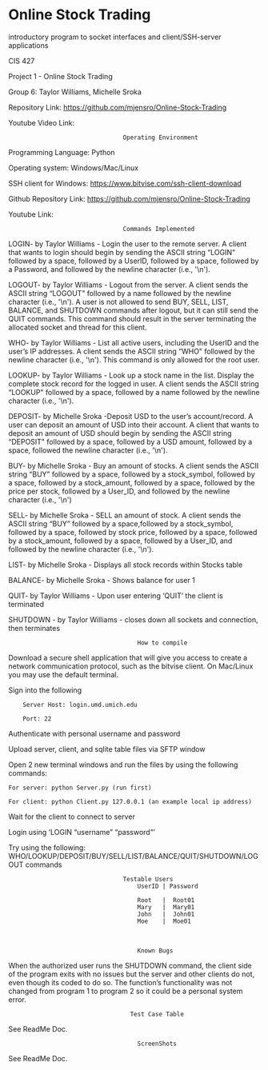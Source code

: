 # Online Stock Trading
 introductory program to socket interfaces and client/SSH-server applications

CIS 427

Project 1 - Online Stock Trading

Group 6: Taylor Williams, Michelle Sroka


Repository Link: https://github.com/mjensro/Online-Stock-Trading

Youtube Video Link:


                                    Operating Environment
Programming Language: Python

Operating system: Windows/Mac/Linux

SSH client for Windows: https://www.bitvise.com/ssh-client-download

Github Repository Link: https://github.com/mjensro/Online-Stock-Trading

Youtube Link:



                                    Commands Implemented

LOGIN- by Taylor Williams - Login the user to the remote server. A client that wants to login should begin by sending the ASCII string “LOGIN" followed by a space, followed by a UserID, followed by a space, followed by a Password, and followed by the newline character (i.e., '\n').


LOGOUT- by Taylor Williams - Logout from the server. A client sends the ASCII string “LOGOUT" followed by a name followed by the newline character (i.e., '\n'). A user is not allowed to send BUY, SELL, LIST, BALANCE, and SHUTDOWN commands after logout, but it can still send the QUIT commands. This command should result in the server terminating the allocated socket and thread for this client.


WHO- by Taylor Williams - List all active users, including the UserID and the user’s IP addresses. A client sends the ASCII string “WHO" followed by the newline character (i.e., '\n'). This command is only allowed for the root user.


LOOKUP- by Taylor Williams - Look up a stock name in the list. Display the complete stock record for the logged in user. A client sends the ASCII string “LOOKUP" followed by a space, followed by a name followed by the newline character (i.e., '\n'). 


DEPOSIT- by Michelle Sroka -Deposit USD to the user’s account/record. A user can deposit an amount of USD into their account. A client that wants to deposit an amount of USD should begin by sending the ASCII string “DEPOSIT" followed by a space, followed by a USD amount, followed by a space, followed the newline character (i.e., '\n'). 


BUY- by Michelle Sroka - Buy an amount of stocks. A client sends the ASCII string “BUY” followed by a space, followed by a stock_symbol, followed by a space, followed by a stock_amount, followed by
a space, followed by the price per stock, followed by a User_ID, and followed by the
newline character (i.e., '\n')


SELL- by Michelle Sroka - SELL an amount of stock. A client sends the ASCII string “BUY” followed by a space,followed by a stock_symbol, followed by a space, followed by stock price, followed by a
space, followed by a stock_amount, followed by a space, followed by a User_ID, and
followed by the newline character (i.e., '\n').


LIST- by Michelle Sroka - Displays all stock records within Stocks table


BALANCE- by Michelle Sroka - Shows balance for user 1


QUIT- by Taylor Williams - Upon user entering ‘QUIT’ the client is terminated


SHUTDOWN - by Taylor Williams - closes down all sockets and connection, then terminates



                                        How to compile


Download a secure shell application that will give you access to create a network communication protocol, such as the bitvise client. On Mac/Linux you may use the default terminal.


Sign into the following

        Server Host: login.umd.umich.edu

        Port: 22

Authenticate with personal username and password

Upload server, client, and sqlite table files via SFTP window

Open 2 new terminal windows and run the files by using the following commands:

    For server: python Server.py (run first)

    For client: python Client.py 127.0.0.1 (an example local ip address)
    
Wait for the client to connect to server

Login using ‘LOGIN “username” “password”’

Try using the following: WHO/LOOKUP/DEPOSIT/BUY/SELL/LIST/BALANCE/QUIT/SHUTDOWN/LOGOUT commands


                                    Testable Users
                                        UserID | Password 
                        
                                        Root   |  Root01 
                                        Mary   |  Mary01 
                                        John   |  John01 
                                        Moe    |  Moe01 
⠀

                                        Known Bugs

When the authorized user runs the SHUTDOWN command, the client side of the program exits with no issues but the server and other clients do not, even though its coded to do so. The function’s functionality was not changed from program 1 to program 2 so it could be a personal system error.



                                      Test Case Table

See ReadMe Doc.

                                        ScreenShots

See ReadMe Doc.